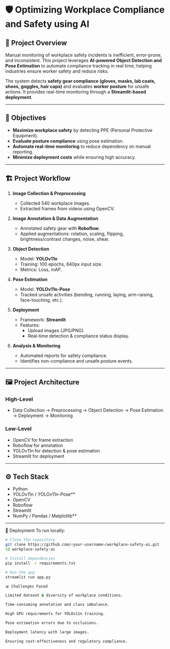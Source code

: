# 🛡️ Optimizing Workplace Compliance and Safety using AI

## 📌 Project Overview
Manual monitoring of workplace safety incidents is inefficient, error-prone, and inconsistent. This project leverages **AI-powered Object Detection and Pose Estimation** to automate compliance tracking in real time, helping industries ensure worker safety and reduce risks.

The system detects **safety gear compliance (gloves, masks, lab coats, shoes, goggles, hair caps)** and evaluates **worker posture** for unsafe actions. It provides real-time monitoring through a **Streamlit-based deployment**.

---

## 🎯 Objectives
- **Maximize workplace safety** by detecting PPE (Personal Protective Equipment).
- **Evaluate posture compliance** using pose estimation.
- **Automate real-time monitoring** to reduce dependency on manual reporting.
- **Minimize deployment costs** while ensuring high accuracy.

---

## 🏗️ Project Workflow
1. **Image Collection & Preprocessing**
   - Collected 540 workplace images.
   - Extracted frames from videos using OpenCV.

2. **Image Annotation & Data Augmentation**
   - Annotated safety gear with **Roboflow**.
   - Applied augmentations: rotation, scaling, flipping, brightness/contrast changes, noise, shear.

3. **Object Detection**
   - Model: **YOLOv11n**
   - Training: 100 epochs, 640px input size.
   - Metrics: Loss, mAP.

4. **Pose Estimation**
   - Model: **YOLOv11n-Pose**
   - Tracked unsafe activities (bending, running, laying, arm-raising, face-touching, etc.).

5. **Deployment**
   - Framework: **Streamlit**
   - Features:
     - Upload images (JPG/PNG).
     - Real-time detection & compliance status display.

6. **Analysis & Monitoring**
   - Automated reports for safety compliance.
   - Identifies non-compliance and unsafe posture events.

---

## 🖼️ Project Architecture
### High-Level
- Data Collection → Preprocessing → Object Detection → Pose Estimation → Deployment → Monitoring

### Low-Level
- OpenCV for frame extraction  
- Roboflow for annotation  
- YOLOv11n for detection & pose estimation  
- Streamlit for deployment  

---

## ⚙️ Tech Stack
- Python
- YOLOv11n / YOLOv11n-Pose**
- OpenCV
- Roboflow
- Streamlit
- NumPy / Pandas / Matplotlib**

---
🚀 Deployment
To run locally:

```bash
# Clone the repository
git clone https://github.com/<your-username>/workplace-safety-ai.git
cd workplace-safety-ai

# Install dependencies
pip install -r requirements.txt

# Run the app
streamlit run app.py

📊 Challenges Faced

Limited dataset & diversity of workplace conditions.

Time-consuming annotation and class imbalance.

High GPU requirements for YOLOv11n training.

Pose estimation errors due to occlusions.

Deployment latency with large images.

Ensuring cost-effectiveness and regulatory compliance.
